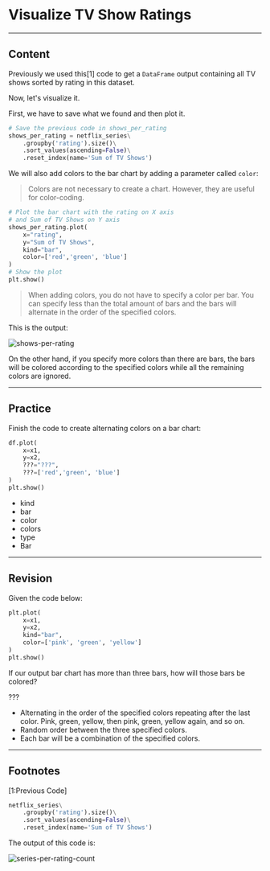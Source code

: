﻿---
author: Stefan-Stojanovic

type: normal

category: how to

---

# Visualize TV Show Ratings

---
## Content

Previously we used this[1] code to get a `DataFrame` output containing all TV shows sorted by rating in this dataset.

Now, let's visualize it.

First, we have to save what we found and then plot it.

```py
# Save the previous code in shows_per_rating
shows_per_rating = netflix_series\
    .groupby('rating').size()\
    .sort_values(ascending=False)\
    .reset_index(name='Sum of TV Shows')
```

We will also add colors to the bar chart by adding a parameter called `color`:

> Colors are not necessary to create a chart. However, they are useful for color-coding.

```python
# Plot the bar chart with the rating on X axis
# and Sum of TV Shows on Y axis
shows_per_rating.plot(
    x="rating",
    y="Sum of TV Shows",
    kind="bar",
    color=['red','green', 'blue']
)
# Show the plot
plt.show()
```

> When adding colors, you do not have to specify a color per bar. You can specify less than the total amount of bars and the bars will alternate in the order of the specified colors.

This is the output:

![shows-per-rating](https://img.enkipro.com/cfefb3658f1a04a37e2b36a0ad4ad519.png)

On the other hand, if you specify more colors than there are bars, the bars will be colored according to the specified colors while all the remaining colors are ignored.

---

## Practice

Finish the code to create alternating colors on a bar chart:

```python
df.plot(
    x=x1,
    y=x2,
    ???="???",
    ???=['red','green', 'blue']
)
plt.show()
```

- kind
- bar
- color
- colors
- type
- Bar

---

## Revision

Given the code below:

```python
plt.plot(
    x=x1,
    y=x2,
    kind="bar",
    color=['pink', 'green', 'yellow']
)
plt.show()
```

If our output bar chart has more than three bars, how will those bars be colored?

???

- Alternating in the order of the specified colors repeating after the last color. Pink, green, yellow, then pink, green, yellow again, and so on.
- Random order between the three specified colors. 
- Each bar will be a combination of the specified colors.


---
## Footnotes
[1:Previous Code]

```py
netflix_series\
    .groupby('rating').size()\
    .sort_values(ascending=False)\
    .reset_index(name='Sum of TV Shows')
```

The output of this code is:

![series-per-rating-count](https://img.enkipro.com/a7699cddce250f540b7259c4d0a10e2b.png)